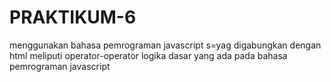 # PRAKTIKUM-6
menggunakan bahasa pemrograman javascript s=yag digabungkan dengan html
meliputi operator-operator logika dasar yang ada pada bahasa pemrograman javascript
